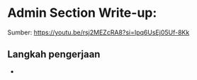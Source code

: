 # Admin Section Write-up:

Sumber: https://youtu.be/rsj2MEZcRA8?si=Ipq6UsEj05Uf-8Kk

## Langkah pengerjaan
* 
